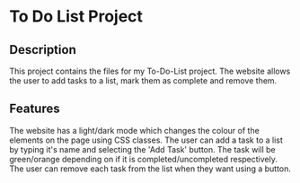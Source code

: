 # To Do List Project
## Description
  This project contains the files for my To-Do-List project.
  The website allows the user to add tasks to a list, mark them as complete and remove them.

## Features
   The website has a light/dark mode which changes the colour of the elements on the page using CSS classes.
   The user can add a task to a list by typing it's name and selecting the 'Add Task' button.
   The task will be green/orange depending on if it is completed/uncompleted respectively.
   The user can remove each task from the list when they want using a button.

